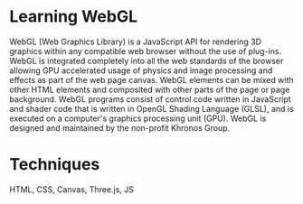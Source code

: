 # Learning WebGL
WebGL (Web Graphics Library) is a JavaScript API for rendering 3D graphics within any compatible web browser without the use of plug-ins. WebGL is integrated completely into all the web standards of the browser allowing GPU accelerated usage of physics and image processing and effects as part of the web page canvas. WebGL elements can be mixed with other HTML elements and composited with other parts of the page or page background. WebGL programs consist of control code written in JavaScript and shader code that is written in OpenGL Shading Language (GLSL), and is executed on a computer's graphics processing unit (GPU). WebGL is designed and maintained by the non-profit Khronos Group.

# Techniques
HTML, CSS, Canvas, Three.js, JS
